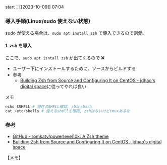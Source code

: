 start：[[2023-10-09]] 07:04

### 導入手順(Linux/sudo 使えない状態)

sudo が使える場合は、`sudo apt install zsh` で導入できるので割愛。

#### 1. zsh を導入

ここで、`sudo apt isntall zsh` が出てくるので ❌

- ユーザー下にインストールするために、ソースからビルドする
- 参考
  - [Building Zsh from Source and Configuring It on CentOS - jdhao's digital space](https://jdhao.github.io/2018/10/13/centos_zsh_install_use/)に従ってやれば良い

メモ

```python
echo $SHELL # 現在のSHELL確認, /bin/bash
cat /etc/shells # 使えるshellを確認, zshはないけどtmuxあるな
```

### 参考

- [GitHub - romkatv/powerlevel10k: A Zsh theme](https://github.com/romkatv/powerlevel10k?tab=readme-ov-file#installation)
- [Building Zsh from Source and Configuring It on CentOS - jdhao's digital space](https://jdhao.github.io/2018/10/13/centos_zsh_install_use/)

【メモ】
